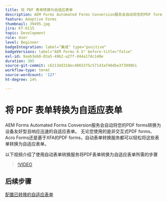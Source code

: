 ```yaml
---
title: 将 PDF 表单转换为自适应表单
description: AEM Forms Automated Forms Conversion服务会自动将您的PDF forms转换为设备友好型且响应迅速的自适应表单。 无论您使用的是非交互式PDF forms、Acro Forms还是基于XFA的PDF forms，自动表单转换服务都可以轻松将这些表单转换为自适应表单。
feature: Adaptive Forms
thumbnail: 39495.jpg
jira: KT-6115
topic: Development
role: User
level: Beginner
badgeIntegration: label="集成" type="positive"
badgeVersions: label="AEM Forms 6.5" before-title="false"
exl-id: 9aab3eb0-03a5-4962-a2ff-d44a17dc140e
duration: 395
source-git-commit: c6213dd318ec4865375c57143af40dbe3f3990b1
workflow-type: tm+mt
source-wordcount: '127'
ht-degree: 14%

---
```


# 将 PDF 表单转换为自适应表单

AEM Forms Automated Forms Conversion服务会自动将您的PDF forms转换为设备友好型且响应迅速的自适应表单。 无论您使用的是非交互式PDF forms、Acro Forms还是基于XFA的PDF forms，自动表单转换服务都可以轻松将这些表单转换为自适应表单。

以下视频介绍了使用自动表单转换服务将PDF表单转换为自适应表单所需的步骤

>[!VIDEO](https://video.tv.adobe.com/v/327716?quality=12&learn=on&captions=chi_hans)

## 后续步骤

[配置已转换的自适应表单](./configure-converted-adaptive-form.md)
